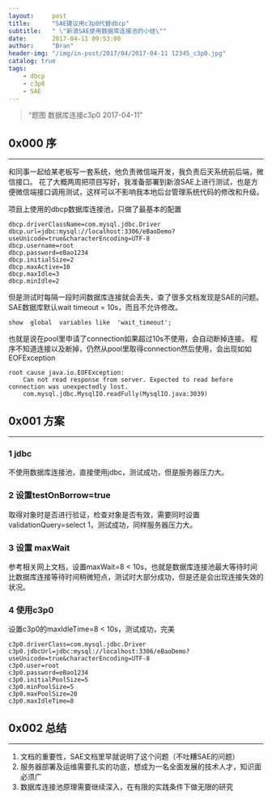 ```yaml
---
layout:     post
title:      "SAE建议用c3p0代替dbcp"
subtitle:   " \"新浪SAE使用数据库连接池的小结\""
date:       2017-04-11 09:53:00
author:     "Bran"
header-img: "/img/in-post/2017/04/2017-04-11 12345_c3p0.jpg"
catalog: true
tags:
    - dbcp
    - c3p0
    - SAE
---
```


> “题图 数据库连接c3p0 2017-04-11”

## 0x000 序

- - -
和同事一起给某老板写一套系统，他负责微信端开发，我负责后天系统前后端，微信接口。
花了大概两周把项目写好，我准备部署到新浪SAE上进行测试，也是方便微信端接口调用测试，这样可以不影响我本地后台管理系统代码的修改和升级。

项目上使用的dbcp数据库连接池，只做了最基本的配置
```
dbcp.driverClassName=com.mysql.jdbc.Driver
dbcp.url=jdbc:mysql://localhost:3306/eBaoDemo?useUnicode=true&characterEncoding=UTF-8
dbcp.username=root
dbcp.password=eBao1234
dbcp.initialSize=2
dbcp.maxActive=10
dbcp.maxIdle=3
dbcp.minIdle=2
```
但是测试时每隔一段时间数据库连接就会丢失，查了很多文档发现是SAE的问题。
SAE数据库默认wait timeout = 10s，而且不允许修改。
```
show  global  variables like  'wait_timeout';
```
也就是说在pool里申请了connection如果超过10s不使用，会自动断掉连接。
程序不知道连接以及断掉，仍然从pool里取得connection然后使用，会出现如如EOFException
```
root cause java.io.EOFException: 
	Can not read response from server. Expected to read before connection was unexpectedly lost. 	
	com.mysql.jdbc.MysqlIO.readFully(MysqlIO.java:3039)
```

## 0x001 方案

- - -

### 1 jdbc
不使用数据库连接池，直接使用jdbc，测试成功，但是服务器压力大。

### 2 设置testOnBorrow=true
取得对象时是否进行验证，检查对象是否有效，需要同时设置validationQuery=select 1，测试成功，同样服务器压力大。

### 3 设置 maxWait
参考相关网上文档，设置maxWait=8 < 10s，也就是数据库连接池最大等待时间比数据库连接等待时间稍微短点，测试时大部分成功，但是还是会出现连接失效的状况。

### 4 使用c3p0
设置c3p0的maxIdleTime=8 < 10s，测试成功，完美

```
c3p0.driverClass=com.mysql.jdbc.Driver
c3p0.jdbcUrl=jdbc:mysql://localhost:3306/eBaoDemo?useUnicode=true&characterEncoding=UTF-8
c3p0.user=root
c3p0.password=eBao1234
c3p0.initialPoolSize=5
c3p0.minPoolSize=5
c3p0.maxPoolSize=20
c3p0.maxIdleTime=8
```


## 0x002 总结

- - -

1. 文档的重要性，SAE文档里早就说明了这个问题（不吐糟SAE的问题）
2. 服务器部署及运维需要扎实的功底，想成为一名全面发展的技术人才，知识面必须广
3. 数据库连接池原理需要继续深入，在有限的实践条件下做无限的研究

